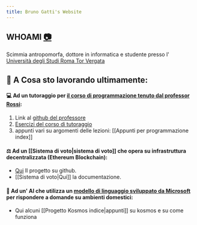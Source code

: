 ```yaml
---
title: Bruno Gatti's Website
---
```

## WHOAMI [📷](https://www.instagram.com/bruno.gatt)

Scimmia antropomorfa, dottore in informatica e studente presso l' [Università degli Studi Roma Tor Vergata](https://web.uniroma2.it/)
## 💾 A Cosa sto lavorando ultimamente:

#### 💻 Ad un tutoraggio per [il corso di programmazione tenuto dal professor Rossi](http://www.informatica.uniroma2.it/f0?fid=220&srv=0&os=0&id=PR):
1. Link al [github del professore](https://github.com/glucatv)
2. [Esercizi del corso di tutoraggio](https://github.com/BrunoGatti/eserciziProgrammazione)
3. appunti vari su argomenti delle lezioni: [[Appunti per programmazione index]] 

#### ⚖️ Ad un [[Sistema di voto|sistema di voto]] che opera su infrastruttura decentralizzata (Ethereum Blockchain):
- [Qui](https://github.com/BrunoGatti/hardhat_voting_project) Il progetto su github.
- [[Sistema di voto|Qui]] la documentazione.

#### 🤖 Ad un' AI che utilizza un [modello di linguaggio sviluppato da Microsoft](https://arxiv.org/abs/2306.14824) per rispondere a domande su ambienti domestici:
- Qui alcuni [[Progetto Kosmos indice|appunti]] su kosmos e su come funziona



